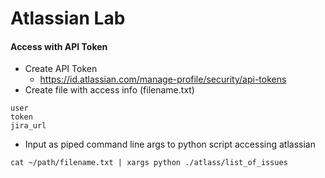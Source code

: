 # Atlassian Lab
#### Access with API Token
* Create API Token
    * https://id.atlassian.com/manage-profile/security/api-tokens
* Create file with access info (filename.txt)
```
user
token
jira_url
```
* Input as piped command line args to python script accessing atlassian
```
cat ~/path/filename.txt | xargs python ./atlass/list_of_issues
```